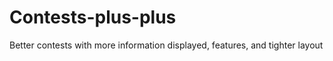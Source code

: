 # Contests-plus-plus
Better contests with more information displayed, features, and tighter layout 
